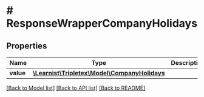 # # ResponseWrapperCompanyHolidays

## Properties

Name | Type | Description | Notes
------------ | ------------- | ------------- | -------------
**value** | [**\Learnist\Tripletex\Model\CompanyHolidays**](CompanyHolidays.md) |  | [optional]

[[Back to Model list]](../../README.md#models) [[Back to API list]](../../README.md#endpoints) [[Back to README]](../../README.md)
